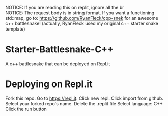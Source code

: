 NOTICE: If you are reading this on replit, ignore all the br
<br>
NOTICE: The request body is in string format. If you want a functioning std::map, go to: https://github.com/RyanFleck/cpp-snek for an awesome c++ battlesnake! (actually, RyanFleck used my original c++ starter snake template)

# Starter-Battlesnake-C++
A c++ battlesnake that can be deployed on Repl.it

# Deploying on Repl.it
 Fork this repo.
 Go to https://repl.it.
 Click new repl.
 Click import from github.
 Select your forked repo's name.
 Delete the .replit file
 Select language: C++
 Click the run button
